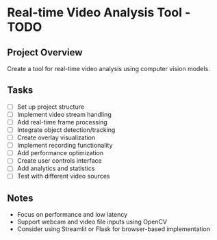 # Real-time Video Analysis Tool - TODO

## Project Overview
Create a tool for real-time video analysis using computer vision models.

## Tasks
- [ ] Set up project structure
- [ ] Implement video stream handling
- [ ] Add real-time frame processing
- [ ] Integrate object detection/tracking
- [ ] Create overlay visualization
- [ ] Implement recording functionality
- [ ] Add performance optimization
- [ ] Create user controls interface
- [ ] Add analytics and statistics
- [ ] Test with different video sources

## Notes
- Focus on performance and low latency
- Support webcam and video file inputs using OpenCV
- Consider using Streamlit or Flask for browser-based implementation
